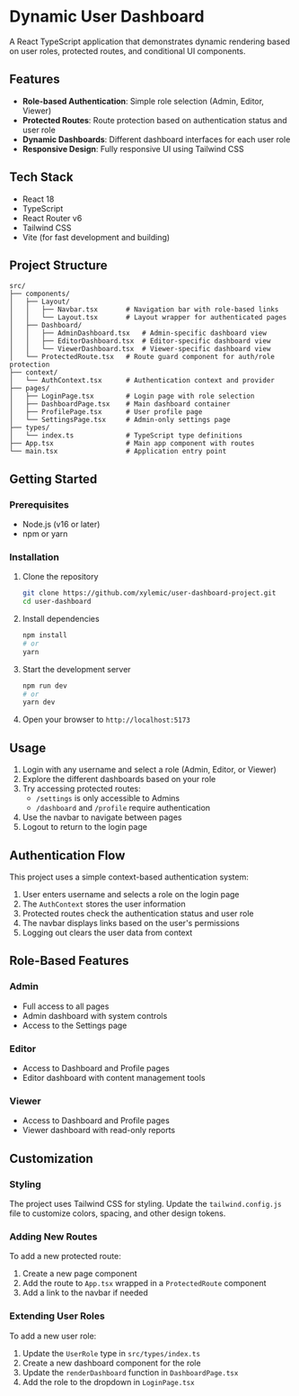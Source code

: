 # Dynamic User Dashboard

A React TypeScript application that demonstrates dynamic rendering based on user roles, protected routes, and conditional UI components.

## Features

- **Role-based Authentication**: Simple role selection (Admin, Editor, Viewer)
- **Protected Routes**: Route protection based on authentication status and user role
- **Dynamic Dashboards**: Different dashboard interfaces for each user role
- **Responsive Design**: Fully responsive UI using Tailwind CSS

## Tech Stack

- React 18
- TypeScript
- React Router v6
- Tailwind CSS
- Vite (for fast development and building)

## Project Structure

```
src/
├── components/
│   ├── Layout/
│   │   ├── Navbar.tsx       # Navigation bar with role-based links
│   │   └── Layout.tsx       # Layout wrapper for authenticated pages
│   ├── Dashboard/
│   │   ├── AdminDashboard.tsx   # Admin-specific dashboard view
│   │   ├── EditorDashboard.tsx  # Editor-specific dashboard view
│   │   └── ViewerDashboard.tsx  # Viewer-specific dashboard view
│   └── ProtectedRoute.tsx   # Route guard component for auth/role protection
├── context/
│   └── AuthContext.tsx      # Authentication context and provider
├── pages/
│   ├── LoginPage.tsx        # Login page with role selection
│   ├── DashboardPage.tsx    # Main dashboard container
│   ├── ProfilePage.tsx      # User profile page
│   └── SettingsPage.tsx     # Admin-only settings page
├── types/
│   └── index.ts             # TypeScript type definitions
├── App.tsx                  # Main app component with routes
└── main.tsx                 # Application entry point
```

## Getting Started

### Prerequisites

- Node.js (v16 or later)
- npm or yarn

### Installation

1. Clone the repository
   ```bash
   git clone https://github.com/xylemic/user-dashboard-project.git
   cd user-dashboard
   ```

2. Install dependencies
   ```bash
   npm install
   # or
   yarn
   ```

3. Start the development server
   ```bash
   npm run dev
   # or
   yarn dev
   ```

4. Open your browser to `http://localhost:5173`

## Usage

1. Login with any username and select a role (Admin, Editor, or Viewer)
2. Explore the different dashboards based on your role
3. Try accessing protected routes:
   - `/settings` is only accessible to Admins
   - `/dashboard` and `/profile` require authentication
4. Use the navbar to navigate between pages
5. Logout to return to the login page

## Authentication Flow

This project uses a simple context-based authentication system:

1. User enters username and selects a role on the login page
2. The `AuthContext` stores the user information
3. Protected routes check the authentication status and user role
4. The navbar displays links based on the user's permissions
5. Logging out clears the user data from context

## Role-Based Features

### Admin
- Full access to all pages
- Admin dashboard with system controls
- Access to the Settings page

### Editor
- Access to Dashboard and Profile pages
- Editor dashboard with content management tools

### Viewer
- Access to Dashboard and Profile pages
- Viewer dashboard with read-only reports

## Customization

### Styling
The project uses Tailwind CSS for styling. Update the `tailwind.config.js` file to customize colors, spacing, and other design tokens.

### Adding New Routes
To add a new protected route:

1. Create a new page component
2. Add the route to `App.tsx` wrapped in a `ProtectedRoute` component
3. Add a link to the navbar if needed

### Extending User Roles
To add a new user role:

1. Update the `UserRole` type in `src/types/index.ts`
2. Create a new dashboard component for the role
3. Update the `renderDashboard` function in `DashboardPage.tsx`
4. Add the role to the dropdown in `LoginPage.tsx`

